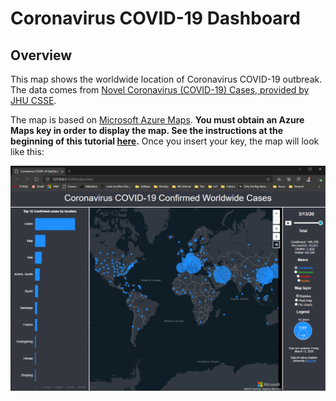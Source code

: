# Coronavirus COVID-19 Dashboard

## Overview

This map shows the worldwide location of Coronavirus COVID-19 outbreak. The data comes from [Novel Coronavirus (COVID-19) Cases, provided by JHU CSSE](https://github.com/CSSEGISandData/COVID-19).

The map is based on [Microsoft Azure Maps](https://azure.microsoft.com/en-us/services/azure-maps/). **You must obtain an Azure Maps key in order to display the map. See the instructions at the beginning of this tutorial [here](https://docs.microsoft.com/en-us/azure/azure-maps/quick-demo-map-app).** Once you insert your key, the map will look like this:

![Image](images\snapshot.png)
